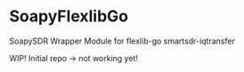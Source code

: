 # SoapyFlexlibGo
SoapySDR Wrapper Module for flexlib-go smartsdr-iqtransfer

WIP! Initial repo -> not working yet!
